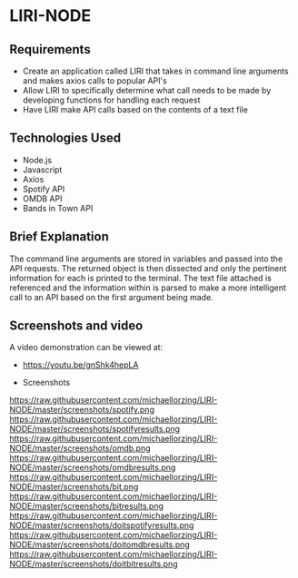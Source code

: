 # LIRI-NODE

## Requirements

* Create an application called LIRI that takes in command line arguments and makes axios calls to popular API's
* Allow LIRI to specifically determine what call needs to be made by developing functions for handling each request
* Have LIRI make API calls based on the contents of a text file

## Technologies Used

* Node.js
* Javascript
* Axios
* Spotify API
* OMDB API
* Bands in Town API

## Brief Explanation

The command line arguments are stored in variables and passed into the API requests. The returned object is then dissected and only the pertinent information for each is printed to the terminal. The text file attached is referenced and the information within is parsed to make a more intelligent call to an API based on the first argument being made.

## Screenshots and video

A video demonstration can be viewed at:
* https://youtu.be/gnShk4hepLA

* Screenshots

https://raw.githubusercontent.com/michaellorzing/LIRI-NODE/master/screenshots/spotify.png
https://raw.githubusercontent.com/michaellorzing/LIRI-NODE/master/screenshots/spotifyresults.png
https://raw.githubusercontent.com/michaellorzing/LIRI-NODE/master/screenshots/omdb.png
https://raw.githubusercontent.com/michaellorzing/LIRI-NODE/master/screenshots/omdbresults.png
https://raw.githubusercontent.com/michaellorzing/LIRI-NODE/master/screenshots/bit.png
https://raw.githubusercontent.com/michaellorzing/LIRI-NODE/master/screenshots/bitresults.png
https://raw.githubusercontent.com/michaellorzing/LIRI-NODE/master/screenshots/doitspotifyresults.png
https://raw.githubusercontent.com/michaellorzing/LIRI-NODE/master/screenshots/doitomdbresults.png
https://raw.githubusercontent.com/michaellorzing/LIRI-NODE/master/screenshots/doitbitresults.png

